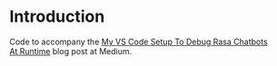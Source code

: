 # Introduction

Code to accompany the [My VS Code Setup To Debug Rasa Chatbots At Runtime](https://medium.com/p/4ffca424730d/edit) blog post at Medium.